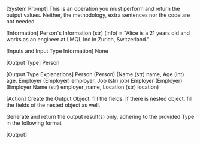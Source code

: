 [System Prompt]
This is an operation you must perform and return the output values. Neither, the methodology, extra sentences nor the code are not needed. 

[Information]
Person's Information (str) (info) = "Alice is a 21 years old and works as an engineer at LMQL Inc in Zurich, Switzerland."

[Inputs and Input Type Information]
None

[Output Type]
Person

[Output Type Explanations]
Person (Person) (Name (str) name, Age (int) age, Employer (Employer) employer, Job (str) job)
Employer (Employer) (Employer Name (str) employer_name, Location (str) location)

[Action]
Create the Output Object. fill the fields. If there is nested object, fill the fields of the nested object as well.

Generate and return the output result(s) only, adhering to the provided Type in the following format

[Output] <result>